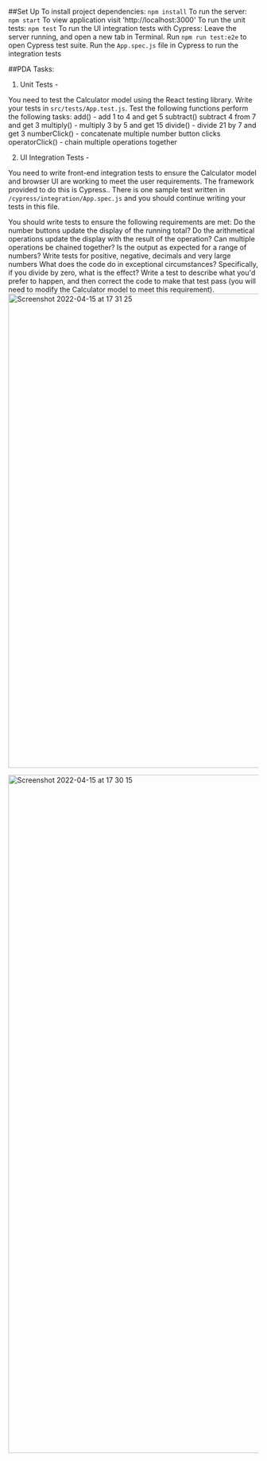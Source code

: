 ##Set Up
To install project dependencies: `npm install`
To run the server: `npm start`
To view application visit 'http://localhost:3000'
To run the unit tests: `npm test`
To run the UI integration tests with Cypress:
Leave the server running, and open a new tab in Terminal.
Run `npm run test:e2e` to open Cypress test suite.
Run the `App.spec.js` file in Cypress to run the integration tests

##PDA Tasks:

1. Unit Tests -

You need to test the Calculator model using the React testing library. Write your tests in `src/tests/App.test.js`. Test the following functions perform the following tasks:
add() - add 1 to 4 and get 5
subtract() subtract 4 from 7 and get 3
multiply() - multiply 3 by 5 and get 15
divide() - divide 21 by 7 and get 3
numberClick() - concatenate multiple number button clicks
operatorClick() - chain multiple operations together

2. UI Integration Tests -

You need to write front-end integration tests to ensure the Calculator model and browser UI are working to meet the user requirements. The framework provided to do this is Cypress.. There is one sample test written in `/cypress/integration/App.spec.js` and you should continue writing your tests in this file.

You should write tests to ensure the following requirements are met:
Do the number buttons update the display of the running total?
Do the arithmetical operations update the display with the result of the operation?
Can multiple operations be chained together?
Is the output as expected for a range of numbers? Write tests for positive, negative, decimals and very large numbers
What does the code do in exceptional circumstances? Specifically, if you divide by zero, what is the effect? Write a test to describe what you'd prefer to happen, and then correct the code to make that test pass (you will need to modify the Calculator model to meet this requirement).
<img width="955" alt="Screenshot 2022-04-15 at 17 31 25" src="https://user-images.githubusercontent.com/64783968/163601011-40fef8ad-525a-45da-8191-a6f3d7c5384f.png">


<img width="1366" alt="Screenshot 2022-04-15 at 17 30 15" src="https://user-images.githubusercontent.com/64783968/163601026-ab10d103-85ca-4ab3-a540-e9ebcc1be736.png">


